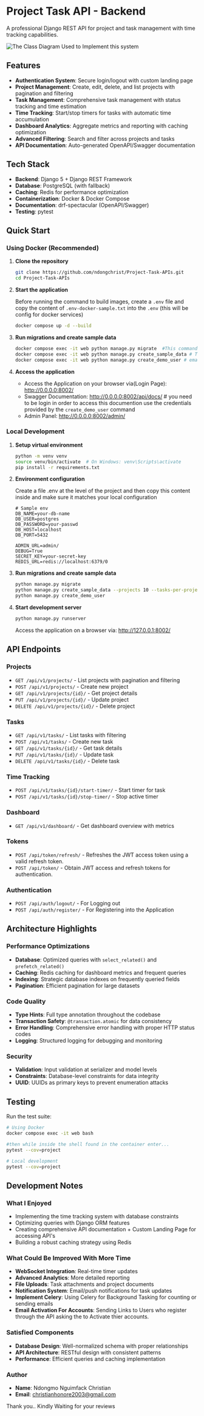 # Project Task API - Backend

A professional Django REST API for project and task management with time tracking capabilities.

![The Class Diagram Used to Implement this system](class_diagram.png)

## Features

- **Authentication System**: Secure login/logout with custom landing page
- **Project Management**: Create, edit, delete, and list projects with pagination and filtering
- **Task Management**: Comprehensive task management with status tracking and time estimation
- **Time Tracking**: Start/stop timers for tasks with automatic time accumulation
- **Dashboard Analytics**: Aggregate metrics and reporting with caching optimization
- **Advanced Filtering**: Search and filter across projects and tasks
- **API Documentation**: Auto-generated OpenAPI/Swagger documentation

## Tech Stack

- **Backend**: Django 5 + Django REST Framework
- **Database**: PostgreSQL (with  fallback)
- **Caching**: Redis for performance optimization
- **Containerization**: Docker & Docker Compose
- **Documentation**: drf-spectacular (OpenAPI/Swagger)
- **Testing**: pytest

## Quick Start

### Using Docker (Recommended)

1. **Clone the repository**
   ```bash
   git clone https://github.com/ndongchrist/Project-Task-APIs.git
   cd Project-Task-APIs
   ```

2. **Start the application**

   Before running the command to build images, create a `.env` file and copy the content of `.env-docker-sample.txt` into the `.env` (this will be config for docker services)

   ```bash
   docker compose up -d --build
   ```

3. **Run migrations and create sample data**
   ```bash
   docker compose exec -it web python manage.py migrate  #This commands will migrate changes into the DB
   docker compose exec -it web python manage.py create_sample_data # This commands will create sample data for test
   docker compose exec -it web python manage.py create_demo_user # email: admin123@devsecurity.com psswd: admin123
   ```

4. **Access the application**
   - Access the Application on your browser via(Login Page): http://0.0.0.0:8002/
   - Swagger Documentation: http://0.0.0.0:8002/api/docs/  # you need to be login in order to access this documention use the credentials provided by the `create_demo_user` command
   - Admin Panel: http://0.0.0.0:8002/admin/

### Local Development

1. **Setup virtual environment**
   ```bash
   python -m venv venv
   source venv/bin/activate  # On Windows: venv\Scripts\activate
   pip install -r requirements.txt
   ```

2. **Environment configuration**

   Create a file .env at the level of the project and then copy this content inside and make sure it matches your local configuration

   ```.env
   # Sample env
   DB_NAME=your-db-name
   DB_USER=postgres
   DB_PASSWORD=your-passwd
   DB_HOST=localhost
   DB_PORT=5432

   ADMIN_URL=admin/
   DEBUG=True
   SECRET_KEY=your-secret-key
   REDIS_URL=redis://localhost:6379/0
   ```

3. **Run migrations and create sample data**
   ```bash
   python manage.py migrate
   python manage.py create_sample_data --projects 10 --tasks-per-project 8
   python manage.py create_demo_user 
   ```

4. **Start development server**
   ```bash
   python manage.py runserver
   ```
   Access the application on a browser via: http://127.0.0.1:8002/

## API Endpoints

### Projects
- `GET /api/v1/projects/` - List projects with pagination and filtering
- `POST /api/v1/projects/` - Create new project
- `GET /api/v1/projects/{id}/` - Get project details
- `PUT /api/v1/projects/{id}/` - Update project
- `DELETE /api/v1/projects/{id}/` - Delete project

### Tasks
- `GET /api/v1/tasks/` - List tasks with filtering
- `POST /api/v1/tasks/` - Create new task
- `GET /api/v1/tasks/{id}/` - Get task details
- `PUT /api/v1/tasks/{id}/` - Update task
- `DELETE /api/v1/tasks/{id}/` - Delete task

### Time Tracking
- `POST /api/v1/tasks/{id}/start-timer/` - Start timer for task
- `POST /api/v1/tasks/{id}/stop-timer/` - Stop active timer

### Dashboard
- `GET /api/v1/dashboard/` - Get dashboard overview with metrics

### Tokens
- `POST /api/token/refresh/` - Refreshes the JWT access token using a valid refresh token.
- `POST /api/token/` - Obtain JWT access and refresh tokens for authentication.

### Authentication
- `POST /api/auth/logout/` - For Logging out
- `POST /api/auth/register/` - For Registering into the Application



## Architecture Highlights

### Performance Optimizations
- **Database**: Optimized queries with `select_related()` and `prefetch_related()`
- **Caching**: Redis caching for dashboard metrics and frequent queries
- **Indexing**: Strategic database indexes on frequently queried fields
- **Pagination**: Efficient pagination for large datasets

### Code Quality
- **Type Hints**: Full type annotation throughout the codebase
- **Transaction Safety**: `@transaction.atomic` for data consistency
- **Error Handling**: Comprehensive error handling with proper HTTP status codes
- **Logging**: Structured logging for debugging and monitoring

### Security
- **Validation**: Input validation at serializer and model levels
- **Constraints**: Database-level constraints for data integrity
- **UUID**: UUIDs as primary keys to prevent enumeration attacks


## Testing

Run the test suite:

```bash
# Using Docker
docker compose exec -it web bash 

#then while inside the shell found in the container enter...
pytest --cov=project

# Local development
pytest --cov=project
```

## Development Notes

### What I Enjoyed
- Implementing the time tracking system with database constraints
- Optimizing queries with Django ORM features
- Creating comprehensive API documentation + Custom Landing Page for accessing API's
- Building a robust caching strategy using Redis

### What Could Be Improved With More Time
- **WebSocket Integration**: Real-time timer updates
- **Advanced Analytics**: More detailed reporting
- **File Uploads**: Task attachments and project documents
- **Notification System**: Email/push notifications for task updates
- **Implement Celery**: Using Celery for Background Tasking for counting or sending emails
- **Email Activation For Accounts**: Sending Links to Users who register through the API asking the to Activate thier accounts.


### Satisfied Components
- **Database Design**: Well-normalized schema with proper relationships
- **API Architecture**: RESTful design with consistent patterns
- **Performance**: Efficient queries and caching implementation


### Author
- **Name**: Ndongmo Nguimfack Christian
- **Email**: christianhonore2003@gmail.com

Thank you.. Kindly Waiting for your reviews